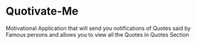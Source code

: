 # Quotivate-Me

Motivational Application that will send you notifications of Quotes said by Famous persons and allows you to view all the Quotes in Quotes Section
